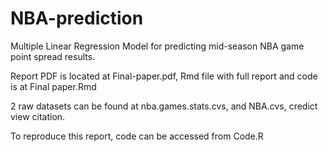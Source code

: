 # NBA-prediction
Multiple Linear Regression Model for predicting mid-season NBA game point spread results. 

Report PDF is located at Final-paper.pdf, Rmd file with full report and code is at Final paper.Rmd

2 raw datasets can be found at nba.games.stats.cvs, and NBA.cvs, credict view citation.

To reproduce this report, code can be accessed from Code.R

